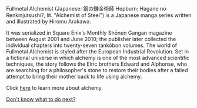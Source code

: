 Fullmetal Alchemist (Japanese: 鋼の錬金術師 Hepburn:
 Hagane no Renkinjutsushi?, lit. "Alchemist of Steel") is a Japanese 
manga series written and illustrated by Hiromu Arakawa.

 It was serialized in Square Enix's Monthly Shōnen Gangan
 magazine between August 2001 and June 2010;
 the publisher later collected the individual
 chapters into twenty-seven tankōbon volumes.
 The world of Fullmetal Alchemist is styled after
 the European Industrial Revolution. 
Set in a fictional universe in which alchemy
 is one of the most advanced scientific techniques,
 the story follows the Elric brothers Edward and Alphonse,
 who are searching for a philosopher's stone to restore
 their bodies after a failed attempt to bring their 
mother back to life using alchemy.

Click [here](../alchemy/alchemy.md) to learn more about alchemy.

[Don't know what to do next?](../working/working.md)
